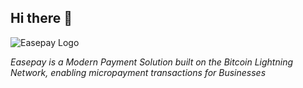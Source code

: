 ## Hi there 👋

![Easepay Logo](https://user-images.githubusercontent.com/54026531/233501578-e39d0ea1-62ff-48fa-8e87-f2161f84b82b.png)



<!--

🙋‍♀️ A short introduction - what is your organization all about?
🌈 Contribution guidelines - how can the community get involved?
👩‍💻 Useful resources - where can the community find your docs? Is there anything else the community should know?
🍿 Fun facts - what does your team eat for breakfast?
🧙 Remember, you can do mighty things with the power of [Markdown](https://docs.github.com/github/writing-on-github/getting-started-with-writing-and-formatting-on-github/basic-writing-and-formatting-syntax)
-->

*Easepay is a Modern Payment Solution built on the Bitcoin Lightning Network, enabling micropayment transactions for Businesses*
